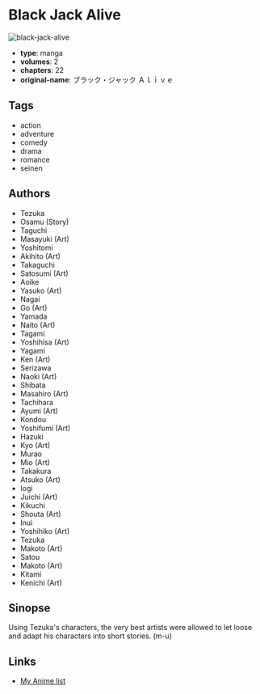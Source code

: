 # Black Jack Alive

![black-jack-alive](https://cdn.myanimelist.net/images/manga/2/25334.jpg)

-   **type**: manga
-   **volumes**: 2
-   **chapters**: 22
-   **original-name**: ブラック・ジャック Ａｌｉｖｅ

## Tags

-   action
-   adventure
-   comedy
-   drama
-   romance
-   seinen

## Authors

-   Tezuka
-   Osamu (Story)
-   Taguchi
-   Masayuki (Art)
-   Yoshitomi
-   Akihito (Art)
-   Takaguchi
-   Satosumi (Art)
-   Aoike
-   Yasuko (Art)
-   Nagai
-   Go (Art)
-   Yamada
-   Naito (Art)
-   Tagami
-   Yoshihisa (Art)
-   Yagami
-   Ken (Art)
-   Serizawa
-   Naoki (Art)
-   Shibata
-   Masahiro (Art)
-   Tachihara
-   Ayumi (Art)
-   Kondou
-   Yoshifumi (Art)
-   Hazuki
-   Kyo (Art)
-   Murao
-   Mio (Art)
-   Takakura
-   Atsuko (Art)
-   Iogi
-   Juichi (Art)
-   Kikuchi
-   Shouta (Art)
-   Inui
-   Yoshihiko (Art)
-   Tezuka
-   Makoto (Art)
-   Satou
-   Makoto (Art)
-   Kitami
-   Kenichi (Art)

## Sinopse

Using Tezuka's characters, the very best artists were allowed to let loose and adapt his characters into short stories. (m-u)

## Links

-   [My Anime list](https://myanimelist.net/manga/16999/Black_Jack_Alive)

